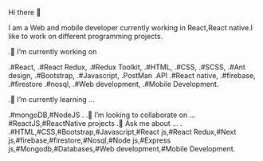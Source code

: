 Hi there 👋

I am a Web and mobile developer currently working in React,React native.I like to work on different programming projects.

.🔭 I’m currently working on 

.#React,
.#React Redux,
.#Redux Toolkit, 
.#HTML, 
.#CSS,
.#SCSS,
.#Ant design,
.#Bootstrap,
.#Javascript,
.PostMan
.API
.#React native,
.#firebase,
.#firestore
.#nosql,
.#Web development,
.#Mobile Development.

.🌱 I’m currently learning ...

.#mongoDB,#NodeJS
. .👯 I’m looking to collaborate on ... #ReactJS,#ReactNative projects
.💬 Ask me about ...
. .#HTML,#CSS,#Bootstrap,#Javascript,#React js,#React Redux,#Next js,#firebase,#firestore,#Nosql,#Node js,#Express js,#Mongodb,#Databases,#Web development,#Mobile Development.

